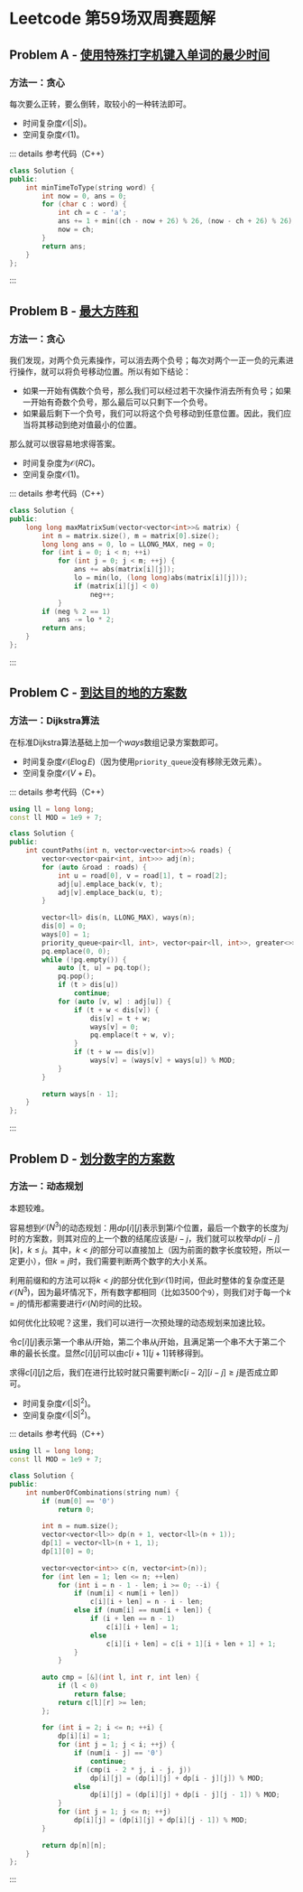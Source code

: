 # Leetcode 第59场双周赛题解

## Problem A - [使用特殊打字机键入单词的最少时间](https://leetcode-cn.com/problems/minimum-time-to-type-word-using-special-typewriter/)

### 方法一：贪心

每次要么正转，要么倒转，取较小的一种转法即可。

- 时间复杂度$\mathcal{O}(|S|)$。
- 空间复杂度$\mathcal{O}(1)$。

::: details 参考代码（C++）

```cpp
class Solution {
public:
    int minTimeToType(string word) {
        int now = 0, ans = 0;
        for (char c : word) {
            int ch = c - 'a';
            ans += 1 + min((ch - now + 26) % 26, (now - ch + 26) % 26);
            now = ch;
        }
        return ans;
    }
};
```

:::


## Problem B - [最大方阵和](https://leetcode-cn.com/problems/maximum-matrix-sum/)

### 方法一：贪心

我们发现，对两个负元素操作，可以消去两个负号；每次对两个一正一负的元素进行操作，就可以将负号移动位置。所以有如下结论：

- 如果一开始有偶数个负号，那么我们可以经过若干次操作消去所有负号；如果一开始有奇数个负号，那么最后可以只剩下一个负号。
- 如果最后剩下一个负号，我们可以将这个负号移动到任意位置。因此，我们应当将其移动到绝对值最小的位置。

那么就可以很容易地求得答案。

- 时间复杂度为$\mathcal{O}(RC)$。
- 空间复杂度$\mathcal{O}(1)$。

::: details 参考代码（C++）

```cpp
class Solution {
public:
    long long maxMatrixSum(vector<vector<int>>& matrix) {
        int n = matrix.size(), m = matrix[0].size();
        long long ans = 0, lo = LLONG_MAX, neg = 0;
        for (int i = 0; i < n; ++i)
            for (int j = 0; j < m; ++j) {
                ans += abs(matrix[i][j]);
                lo = min(lo, (long long)abs(matrix[i][j]));
                if (matrix[i][j] < 0)
                    neg++;
            }
        if (neg % 2 == 1)
            ans -= lo * 2;
        return ans;
    }
};
```

:::


## Problem C - [到达目的地的方案数](https://leetcode-cn.com/problems/number-of-ways-to-arrive-at-destination/)

### 方法一：Dijkstra算法

在标准Dijkstra算法基础上加一个$ways$数组记录方案数即可。

- 时间复杂度$\mathcal{O}(E\log E)$（因为使用`priority_queue`没有移除无效元素）。
- 空间复杂度$\mathcal{O}(V+E)$。

::: details 参考代码（C++）

```cpp
using ll = long long;
const ll MOD = 1e9 + 7;

class Solution {
public:
    int countPaths(int n, vector<vector<int>>& roads) {
        vector<vector<pair<int, int>>> adj(n);
        for (auto &road : roads) {
            int u = road[0], v = road[1], t = road[2];
            adj[u].emplace_back(v, t);
            adj[v].emplace_back(u, t);
        }
        
        vector<ll> dis(n, LLONG_MAX), ways(n);
        dis[0] = 0;
        ways[0] = 1;
        priority_queue<pair<ll, int>, vector<pair<ll, int>>, greater<>> pq;
        pq.emplace(0, 0);
        while (!pq.empty()) {
            auto [t, u] = pq.top();
            pq.pop();
            if (t > dis[u])
                continue;
            for (auto [v, w] : adj[u]) {
                if (t + w < dis[v]) {
                    dis[v] = t + w;
                    ways[v] = 0;
                    pq.emplace(t + w, v);
                }
                if (t + w == dis[v])
                    ways[v] = (ways[v] + ways[u]) % MOD;
            }
        }
        
        return ways[n - 1];
    }
};
```

:::

## Problem D - [划分数字的方案数](https://leetcode-cn.com/problems/number-of-ways-to-separate-numbers/)

### 方法一：动态规划

本题较难。

容易想到$\mathcal{O}(N^3)$的动态规划：用$dp[i][j]$表示到第$i$个位置，最后一个数字的长度为$j$时的方案数，则其对应的上一个数的结尾应该是$i-j$，我们就可以枚举$dp[i-j][k]$，$k\le j$。其中，$k<j$的部分可以直接加上（因为前面的数字长度较短，所以一定更小），但$k=j$时，我们需要判断两个数字的大小关系。

利用前缀和的方法可以将$k<j$的部分优化到$\mathcal{O}(1)$时间，但此时整体的复杂度还是$\mathcal{O}(N^3)$，因为最坏情况下，所有数字都相同（比如3500个`9`），则我们对于每一个$k=j$的情形都需要进行$\mathcal{O}(N)$时间的比较。

如何优化比较呢？这里，我们可以进行一次预处理的动态规划来加速比较。

令$c[i][j]$表示第一个串从$i$开始，第二个串从$j$开始，且满足第一个串不大于第二个串的最长长度。显然$c[i][j]$可以由$c[i+1][j+1]$转移得到。

求得$c[i][j]$之后，我们在进行比较时就只需要判断$c[i-2j][i-j]\ge j$是否成立即可。

- 时间复杂度$\mathcal{O}(|S|^2)$。
- 空间复杂度$\mathcal{O}(|S|^2)$。

::: details 参考代码（C++）

```cpp
using ll = long long;
const ll MOD = 1e9 + 7;

class Solution {
public:
    int numberOfCombinations(string num) {
        if (num[0] == '0')
            return 0;
        
        int n = num.size();
        vector<vector<ll>> dp(n + 1, vector<ll>(n + 1));
        dp[1] = vector<ll>(n + 1, 1);
        dp[1][0] = 0;
        
        vector<vector<int>> c(n, vector<int>(n));
        for (int len = 1; len <= n; ++len)
            for (int i = n - 1 - len; i >= 0; --i) {
                if (num[i] < num[i + len])
                    c[i][i + len] = n - i - len;
                else if (num[i] == num[i + len]) {
                    if (i + len == n - 1)
                        c[i][i + len] = 1;
                    else
                        c[i][i + len] = c[i + 1][i + len + 1] + 1;
                }
            }
        
        auto cmp = [&](int l, int r, int len) {
            if (l < 0)
                return false;
            return c[l][r] >= len;
        };
        
        for (int i = 2; i <= n; ++i) {
            dp[i][i] = 1;
            for (int j = 1; j < i; ++j) {
                if (num[i - j] == '0')
                    continue;
                if (cmp(i - 2 * j, i - j, j))
                    dp[i][j] = (dp[i][j] + dp[i - j][j]) % MOD;
                else
                    dp[i][j] = (dp[i][j] + dp[i - j][j - 1]) % MOD;   
            }
            for (int j = 1; j <= n; ++j)
                dp[i][j] = (dp[i][j] + dp[i][j - 1]) % MOD;
        }
        
        return dp[n][n];
    }
};
```

:::

<Utterances />